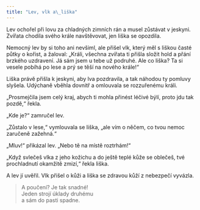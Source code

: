 ```yaml
---
title: "Lev, vlk a\_liška"
---
```


  

Lev ochořel při lovu za chladných zimních rán a musel zůstávat v jeskyni. Zvířata chodila svého krále navštěvovat, jen liška se opozdila.

Nemocný lev by si toho ani nevšiml, ale přišel vlk, který měl s liškou časté půtky o kořist, a žaloval: „Králi, všechna zvířata ti přišla složit hold a přání brzkého uzdravení. Já sám jsem u tebe už podruhé. Ale co liška? Ta si vesele pobíhá po lese a prý se těší na nového krále!“

Liška právě přišla k jeskyni, aby lva pozdravila, a tak náhodou ty pomluvy slyšela. Udýchaně vběhla dovnitř a omlouvala se roz­zuřenému králi.

„Prosmejčila jsem celý kraj, abych ti mohla přinést léčivé býlí, proto jdu tak pozdě,“ řekla.

„Kde je?“ zamručel lev.

„Zůstalo v lese,“ vymlouvala se liška, „ale vím o něčem, co tvou nemoc zaručeně zažehná.“

„Mluv!“ přikázal lev. „Nebo tě na místě roztrhám!“

„Když svlečeš vlka z jeho kožichu a do ještě teplé kůže se oblečeš, tvé prochladnutí okamžitě zmizí,“ řekla liška.

A lev jí uvěřil. Vlk přišel o kůži a liška se zdravou kůží z nebezpečí vyvázla.

> A poučení? Je tak snadné!  
> Jeden strojí úklady druhému  
> a sám do pasti spadne.
